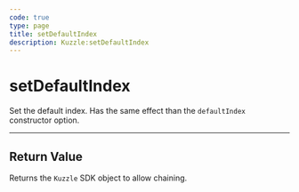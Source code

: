 ```yaml
---
code: true
type: page
title: setDefaultIndex
description: Kuzzle:setDefaultIndex
---
```


# setDefaultIndex

Set the default index. Has the same effect than the `defaultIndex` constructor option.

---

## Return Value

Returns the `Kuzzle` SDK object to allow chaining.
